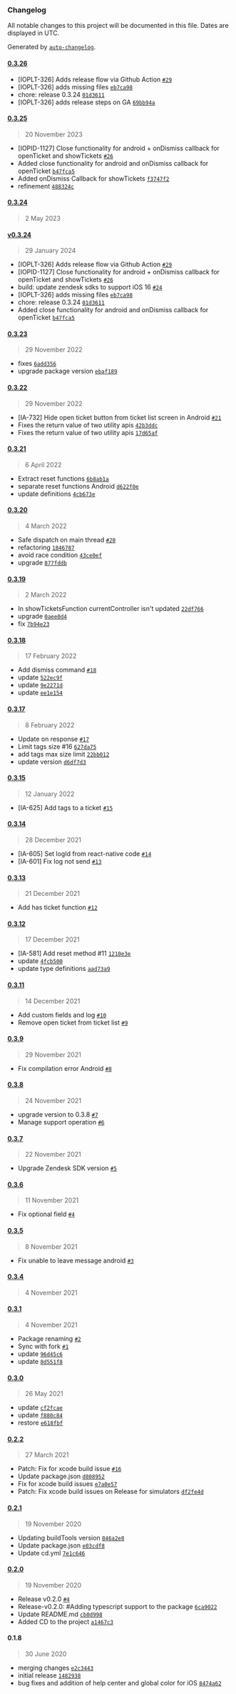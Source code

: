 ### Changelog

All notable changes to this project will be documented in this file. Dates are displayed in UTC.

Generated by [`auto-changelog`](https://github.com/CookPete/auto-changelog).

#### [0.3.26](https://github.com/pagopa/io-react-native-zendesk/compare/0.3.25...0.3.26)

- [IOPLT-326] Adds release flow via Github Action [`#29`](https://github.com/pagopa/io-react-native-zendesk/pull/29)
- [IOPLT-326] adds missing files [`eb7ca98`](https://github.com/pagopa/io-react-native-zendesk/commit/eb7ca98533b49827cda81e9a104d61ebcb6ed55c)
- chore: release 0.3.24 [`01d3611`](https://github.com/pagopa/io-react-native-zendesk/commit/01d3611e4b7d200b3b9f3de9ef4d15ebcc8b4adb)
- [IOPLT-326] adds release steps on GA [`69bb94a`](https://github.com/pagopa/io-react-native-zendesk/commit/69bb94ac9947a18c5491deb3e549f052b11da78a)

#### [0.3.25](https://github.com/pagopa/io-react-native-zendesk/compare/0.3.24...0.3.25)

> 20 November 2023

- [IOPID-1127] Close functionality for android + onDismiss callback for openTicket and showTickets [`#26`](https://github.com/pagopa/io-react-native-zendesk/pull/26)
- Added close functionality for android and onDismiss callback for openTicket [`b47fca5`](https://github.com/pagopa/io-react-native-zendesk/commit/b47fca589035fbddb805313bf276641ea84cc7d6)
- Added onDismiss Callback for showTickets [`f3747f2`](https://github.com/pagopa/io-react-native-zendesk/commit/f3747f212bb7234b5d3d8aef7bbe8540b7ece46d)
- refinement [`488324c`](https://github.com/pagopa/io-react-native-zendesk/commit/488324cddd7dfbf3f49500c3a3c4658132fded9e)

#### [0.3.24](https://github.com/pagopa/io-react-native-zendesk/compare/v0.3.24...0.3.24)

> 2 May 2023

#### [v0.3.24](https://github.com/pagopa/io-react-native-zendesk/compare/0.3.23...v0.3.24)

> 29 January 2024

- [IOPLT-326] Adds release flow via Github Action [`#29`](https://github.com/pagopa/io-react-native-zendesk/pull/29)
- [IOPID-1127] Close functionality for android + onDismiss callback for openTicket and showTickets [`#26`](https://github.com/pagopa/io-react-native-zendesk/pull/26)
- build: update zendesk sdks to support iOS 16 [`#24`](https://github.com/pagopa/io-react-native-zendesk/pull/24)
- [IOPLT-326] adds missing files [`eb7ca98`](https://github.com/pagopa/io-react-native-zendesk/commit/eb7ca98533b49827cda81e9a104d61ebcb6ed55c)
- chore: release 0.3.24 [`01d3611`](https://github.com/pagopa/io-react-native-zendesk/commit/01d3611e4b7d200b3b9f3de9ef4d15ebcc8b4adb)
- Added close functionality for android and onDismiss callback for openTicket [`b47fca5`](https://github.com/pagopa/io-react-native-zendesk/commit/b47fca589035fbddb805313bf276641ea84cc7d6)

#### [0.3.23](https://github.com/pagopa/io-react-native-zendesk/compare/0.3.22...0.3.23)

> 29 November 2022

- fixes [`6add356`](https://github.com/pagopa/io-react-native-zendesk/commit/6add356b2ebac9bed26297dd1f5fd6a29f6feea2)
- upgrade package version [`ebaf189`](https://github.com/pagopa/io-react-native-zendesk/commit/ebaf1890e299a9370e8eaf065fcadf2da9b08249)

#### [0.3.22](https://github.com/pagopa/io-react-native-zendesk/compare/0.3.21...0.3.22)

> 29 November 2022

- [IA-732] Hide open ticket button from ticket list screen in Android [`#21`](https://github.com/pagopa/io-react-native-zendesk/pull/21)
- Fixes the return value of two utility apis [`42b3ddc`](https://github.com/pagopa/io-react-native-zendesk/commit/42b3ddcc5b6fa87766817a5db3a886e5e277e2a4)
- Fixes the return value of two utility apis [`17d65af`](https://github.com/pagopa/io-react-native-zendesk/commit/17d65af66e29867ab0152462abc9c13487078093)

#### [0.3.21](https://github.com/pagopa/io-react-native-zendesk/compare/0.3.20...0.3.21)

> 6 April 2022

- Extract reset functions [`6b8ab1a`](https://github.com/pagopa/io-react-native-zendesk/commit/6b8ab1aa5eb485feeb2dfe9f09aa0c37773e9a0c)
- separate reset functions Android [`d622f0e`](https://github.com/pagopa/io-react-native-zendesk/commit/d622f0ec8e11dc37c71a27d4df14d4864ad07437)
- update definitions [`4cb673e`](https://github.com/pagopa/io-react-native-zendesk/commit/4cb673e86e44ef6522eeed6fdc4c68f3a123e417)

#### [0.3.20](https://github.com/pagopa/io-react-native-zendesk/compare/0.3.19...0.3.20)

> 4 March 2022

- Safe dispatch on main thread [`#20`](https://github.com/pagopa/io-react-native-zendesk/pull/20)
- refactoring [`1846787`](https://github.com/pagopa/io-react-native-zendesk/commit/18467878d6741fcca422ab68029542f06c17994e)
- avoid race condition [`43ce0ef`](https://github.com/pagopa/io-react-native-zendesk/commit/43ce0efc4fc52dc33746f1099be50ae6c6877cd8)
- upgrade [`877fddb`](https://github.com/pagopa/io-react-native-zendesk/commit/877fddb48d6a1c76a4e89a9e86b3f3aadc880c61)

#### [0.3.19](https://github.com/pagopa/io-react-native-zendesk/compare/0.3.18...0.3.19)

> 2 March 2022

- In showTicketsFunction currentController isn't updated [`22df766`](https://github.com/pagopa/io-react-native-zendesk/commit/22df76627bca55124b10621103871835a7f1447a)
- upgrade [`0aee0d4`](https://github.com/pagopa/io-react-native-zendesk/commit/0aee0d422506ea43d055fa05f8007361d68354b3)
- fix [`7b94e23`](https://github.com/pagopa/io-react-native-zendesk/commit/7b94e23b6d9494db09207b02ad66d48d8fd23b3d)

#### [0.3.18](https://github.com/pagopa/io-react-native-zendesk/compare/0.3.17...0.3.18)

> 17 February 2022

- Add dismiss command [`#18`](https://github.com/pagopa/io-react-native-zendesk/pull/18)
- update [`522ec9f`](https://github.com/pagopa/io-react-native-zendesk/commit/522ec9fad061fbf88e4525149def4a1defdaaf4a)
- update [`9e2271d`](https://github.com/pagopa/io-react-native-zendesk/commit/9e2271dad279f14953995a9ff420da7ee12b8d5f)
- update [`ee1e154`](https://github.com/pagopa/io-react-native-zendesk/commit/ee1e154cc565147f9109078066294634cea6aa35)

#### [0.3.17](https://github.com/pagopa/io-react-native-zendesk/compare/0.3.15...0.3.17)

> 8 February 2022

- Update on response [`#17`](https://github.com/pagopa/io-react-native-zendesk/pull/17)
- Limit tags size #16 [`627da75`](https://github.com/pagopa/io-react-native-zendesk/commit/627da7509bc0a98d7ee5edbf112bafbaa7ee6444)
- add tags max size limit [`22bb012`](https://github.com/pagopa/io-react-native-zendesk/commit/22bb012b2ecf275ff3b67ebe40c071ecc14a69b1)
- update version [`d6df7d3`](https://github.com/pagopa/io-react-native-zendesk/commit/d6df7d3bf2f996147d87d00f64a58c9d83a8874f)

#### [0.3.15](https://github.com/pagopa/io-react-native-zendesk/compare/0.3.14...0.3.15)

> 12 January 2022

- [IA-625] Add tags to a ticket [`#15`](https://github.com/pagopa/io-react-native-zendesk/pull/15)

#### [0.3.14](https://github.com/pagopa/io-react-native-zendesk/compare/0.3.13...0.3.14)

> 28 December 2021

- [IA-605] Set logId from react-native code [`#14`](https://github.com/pagopa/io-react-native-zendesk/pull/14)
- [IA-601] Fix log not send [`#13`](https://github.com/pagopa/io-react-native-zendesk/pull/13)

#### [0.3.13](https://github.com/pagopa/io-react-native-zendesk/compare/0.3.12...0.3.13)

> 21 December 2021

- Add has ticket function [`#12`](https://github.com/pagopa/io-react-native-zendesk/pull/12)

#### [0.3.12](https://github.com/pagopa/io-react-native-zendesk/compare/0.3.11...0.3.12)

> 17 December 2021

- [IA-581] Add reset method #11 [`1210e3e`](https://github.com/pagopa/io-react-native-zendesk/commit/1210e3e9f7e21ce259e10dc877ef5048dbfcb21e)
- update [`4fcb500`](https://github.com/pagopa/io-react-native-zendesk/commit/4fcb5007a22ae9001cc02c760d3bd2ca30691cf2)
- update type definitions [`aad73a9`](https://github.com/pagopa/io-react-native-zendesk/commit/aad73a94741087be31265c3061ac9362fa796d32)

#### [0.3.11](https://github.com/pagopa/io-react-native-zendesk/compare/0.3.9...0.3.11)

> 14 December 2021

- Add custom fields and log [`#10`](https://github.com/pagopa/io-react-native-zendesk/pull/10)
- Remove open ticket from ticket list [`#9`](https://github.com/pagopa/io-react-native-zendesk/pull/9)

#### [0.3.9](https://github.com/pagopa/io-react-native-zendesk/compare/0.3.8...0.3.9)

> 29 November 2021

- Fix compilation error Android [`#8`](https://github.com/pagopa/io-react-native-zendesk/pull/8)

#### [0.3.8](https://github.com/pagopa/io-react-native-zendesk/compare/0.3.7...0.3.8)

> 24 November 2021

- upgrade version to 0.3.8 [`#7`](https://github.com/pagopa/io-react-native-zendesk/pull/7)
- Manage support operation [`#6`](https://github.com/pagopa/io-react-native-zendesk/pull/6)

#### [0.3.7](https://github.com/pagopa/io-react-native-zendesk/compare/0.3.6...0.3.7)

> 22 November 2021

- Upgrade Zendesk SDK version [`#5`](https://github.com/pagopa/io-react-native-zendesk/pull/5)

#### [0.3.6](https://github.com/pagopa/io-react-native-zendesk/compare/0.3.5...0.3.6)

> 11 November 2021

- Fix optional field [`#4`](https://github.com/pagopa/io-react-native-zendesk/pull/4)

#### [0.3.5](https://github.com/pagopa/io-react-native-zendesk/compare/0.3.4...0.3.5)

> 8 November 2021

- Fix unable to leave message android [`#3`](https://github.com/pagopa/io-react-native-zendesk/pull/3)

#### [0.3.4](https://github.com/pagopa/io-react-native-zendesk/compare/0.3.1...0.3.4)

> 4 November 2021

#### [0.3.1](https://github.com/pagopa/io-react-native-zendesk/compare/0.3.0...0.3.1)

> 4 November 2021

- Package renaming [`#2`](https://github.com/pagopa/io-react-native-zendesk/pull/2)
- Sync with fork [`#1`](https://github.com/pagopa/io-react-native-zendesk/pull/1)
- update [`96d45c6`](https://github.com/pagopa/io-react-native-zendesk/commit/96d45c63e5c211a5c6a54ed13aa7591a7f8ffbfb)
- update [`8d551f8`](https://github.com/pagopa/io-react-native-zendesk/commit/8d551f862dea94750bb3e3ff4c2636d8096745d6)

#### [0.3.0](https://github.com/pagopa/io-react-native-zendesk/compare/0.2.2...0.3.0)

> 26 May 2021

- update [`cf2fcae`](https://github.com/pagopa/io-react-native-zendesk/commit/cf2fcaefc28a9cf24551a61e4e313a58a32d2579)
- update [`f880c84`](https://github.com/pagopa/io-react-native-zendesk/commit/f880c842020233152a94b256d5c54b55b2817007)
- restore [`e618fbf`](https://github.com/pagopa/io-react-native-zendesk/commit/e618fbf40a3b6ad9c9c2a89bf906294ee6721e40)

#### [0.2.2](https://github.com/pagopa/io-react-native-zendesk/compare/0.2.1...0.2.2)

> 27 March 2021

- Patch: Fix for xcode build issue [`#16`](https://github.com/pagopa/io-react-native-zendesk/pull/16)
- Update package.json [`d808952`](https://github.com/pagopa/io-react-native-zendesk/commit/d8089526fa4ef67b759a41298839b536e78a8fd4)
- Fix for xcode build issues [`e7a0e57`](https://github.com/pagopa/io-react-native-zendesk/commit/e7a0e57ad087f4adf0d97f9c6cff3c674061899f)
- Patch: Fix xcode build issues on Release for simulators [`df2fe4d`](https://github.com/pagopa/io-react-native-zendesk/commit/df2fe4d78b5d4929e506ef9063f8d815b385f1fd)

#### [0.2.1](https://github.com/pagopa/io-react-native-zendesk/compare/0.2.0...0.2.1)

> 19 November 2020

- Updating buildTools version [`846a2e8`](https://github.com/pagopa/io-react-native-zendesk/commit/846a2e84fa5ce44e2659e4c41ce5403dbc8784c2)
- Update package.json [`e03cdf8`](https://github.com/pagopa/io-react-native-zendesk/commit/e03cdf88696faed4cd83d1fcb1a0c5a0cd9837ae)
- Update cd.yml [`7e1c646`](https://github.com/pagopa/io-react-native-zendesk/commit/7e1c64606b6803167ee0471fb2781311faac31d2)

#### [0.2.0](https://github.com/pagopa/io-react-native-zendesk/compare/0.1.8...0.2.0)

> 19 November 2020

- Release v0.2.0 [`#4`](https://github.com/pagopa/io-react-native-zendesk/pull/4)
- Release-v0.2.0: #Adding typescript support to the package [`6ca9022`](https://github.com/pagopa/io-react-native-zendesk/commit/6ca90222bba2aff6c81592cbdbac4e187a4574cc)
- Update README.md [`cb0d998`](https://github.com/pagopa/io-react-native-zendesk/commit/cb0d9989f23f8026bb1fa40b4cfdb05129007519)
- Added CD to the project [`a1467c3`](https://github.com/pagopa/io-react-native-zendesk/commit/a1467c36cdd88622b845702629c0598a031463e2)

#### 0.1.8

> 30 June 2020

- merging changes [`e2c3443`](https://github.com/pagopa/io-react-native-zendesk/commit/e2c3443d5c71202875a4905680d71a23a7a539e1)
- initial release [`1482938`](https://github.com/pagopa/io-react-native-zendesk/commit/1482938ee875009697ef51fd576e27d1091f0a15)
- bug fixes and addition of help center and global color for iOS [`8474a62`](https://github.com/pagopa/io-react-native-zendesk/commit/8474a62761cd90c89871f191aed75db4f37b844e)
